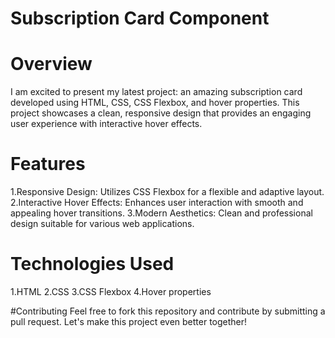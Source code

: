 # Subscription Card Component

# Overview
I am excited to present my latest project: an amazing subscription card developed using HTML, CSS, CSS Flexbox, and hover properties. This project showcases a clean, responsive design that provides an engaging user experience with interactive hover effects.

# Features
1.Responsive Design: Utilizes CSS Flexbox for a flexible and adaptive layout.
2.Interactive Hover Effects: Enhances user interaction with smooth and appealing hover transitions.
3.Modern Aesthetics: Clean and professional design suitable for various web applications.

# Technologies Used
1.HTML
2.CSS
3.CSS Flexbox
4.Hover properties

#Contributing
Feel free to fork this repository and contribute by submitting a pull request. Let's make this project even better together!
